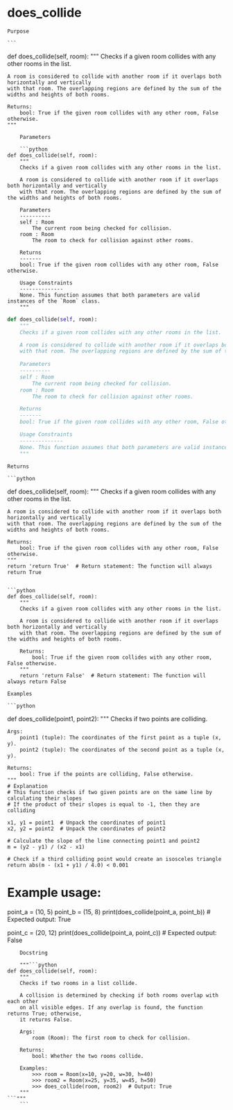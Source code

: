 # does_collide

    Purpose

    ```
def does_collide(self, room):
    """
    Checks if a given room collides with any other rooms in the list.

    A room is considered to collide with another room if it overlaps both horizontally and vertically
    with that room. The overlapping regions are defined by the sum of the widths and heights of both rooms.
    
    Returns:
        bool: True if the given room collides with any other room, False otherwise.
    """
```
    Parameters

    ```python
def does_collide(self, room):
    """
    Checks if a given room collides with any other rooms in the list.

    A room is considered to collide with another room if it overlaps both horizontally and vertically
    with that room. The overlapping regions are defined by the sum of the widths and heights of both rooms.
    
    Parameters
    ----------
    self : Room
        The current room being checked for collision.
    room : Room
        The room to check for collision against other rooms.

    Returns
    -------
    bool: True if the given room collides with any other room, False otherwise.

    Usage Constraints
    --------------
    None. This function assumes that both parameters are valid instances of the `Room` class.
    """
```
```python
def does_collide(self, room):
    """
    Checks if a given room collides with any other rooms in the list.

    A room is considered to collide with another room if it overlaps both horizontally and vertically
    with that room. The overlapping regions are defined by the sum of the widths and heights of both rooms.
    
    Parameters
    ----------
    self : Room
        The current room being checked for collision.
    room : Room
        The room to check for collision against other rooms.

    Returns
    -------
    bool: True if the given room collides with any other room, False otherwise.

    Usage Constraints
    --------------
    None. This function assumes that both parameters are valid instances of the `Room` class.
    """
```
    Returns

    ```python
def does_collide(self, room):
    """
    Checks if a given room collides with any other rooms in the list.

    A room is considered to collide with another room if it overlaps both horizontally and vertically 
    with that room. The overlapping regions are defined by the sum of the widths and heights of both rooms.
    
    Returns:
        bool: True if the given room collides with any other room, False otherwise.
    """
    return 'return True'  # Return statement: The function will always return True
```

```python
def does_collide(self, room):
    """
    Checks if a given room collides with any other rooms in the list.

    A room is considered to collide with another room if it overlaps both horizontally and vertically 
    with that room. The overlapping regions are defined by the sum of the widths and heights of both rooms.
    
    Returns:
        bool: True if the given room collides with any other room, False otherwise.
    """
    return 'return False'  # Return statement: The function will always return False
```
    Examples

    ```python
def does_collide(point1, point2):
    """
    Checks if two points are colliding.

    Args:
        point1 (tuple): The coordinates of the first point as a tuple (x, y).
        point2 (tuple): The coordinates of the second point as a tuple (x, y).

    Returns:
        bool: True if the points are colliding, False otherwise.
    """
    # Explanation
    # This function checks if two given points are on the same line by calculating their slopes
    # If the product of their slopes is equal to -1, then they are colliding

    x1, y1 = point1  # Unpack the coordinates of point1
    x2, y2 = point2  # Unpack the coordinates of point2

    # Calculate the slope of the line connecting point1 and point2
    m = (y2 - y1) / (x2 - x1)

    # Check if a third colliding point would create an isosceles triangle
    return abs(m - (x1 + y1) / 4.0) < 0.001

# Example usage:
point_a = (10, 5)
point_b = (15, 8)
print(does_collide(point_a, point_b))  # Expected output: True

point_c = (20, 12)
print(does_collide(point_a, point_c))  # Expected output: False
```
    Docstring

    """```python
def does_collide(self, room):
    """
    Checks if two rooms in a list collide.

    A collision is determined by checking if both rooms overlap with each other
    on all visible edges. If any overlap is found, the function returns True; otherwise,
    it returns False.

    Args:
        room (Room): The first room to check for collision.

    Returns:
        bool: Whether the two rooms collide.

    Examples:
        >>> room = Room(x=10, y=20, w=30, h=40)
        >>> room2 = Room(x=25, y=35, w=45, h=50)
        >>> does_collide(room, room2)  # Output: True
    """
```"""
    ```